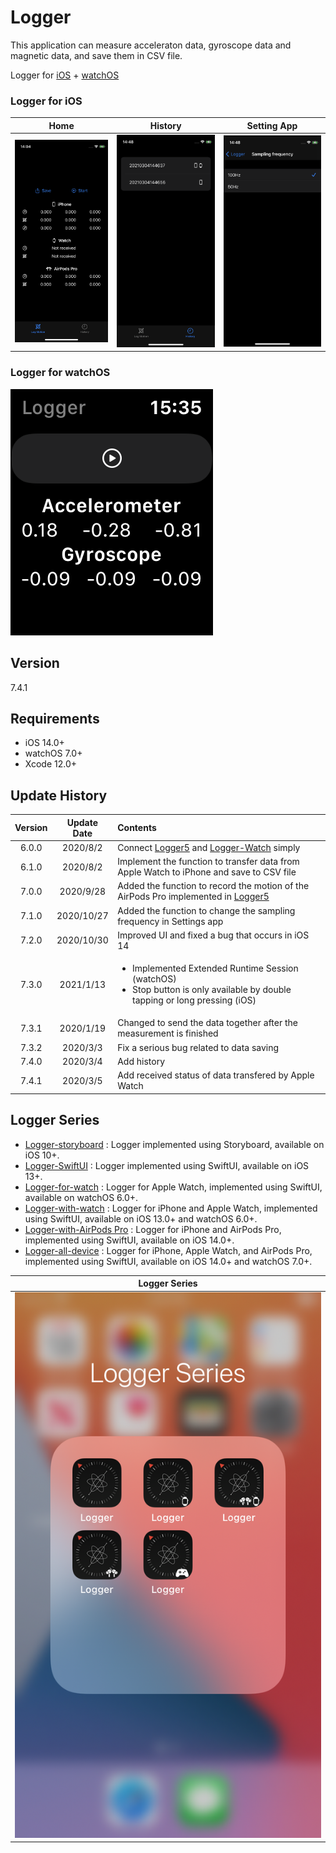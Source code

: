 #  Logger

This application can measure acceleraton data, gyroscope data and magnetic data, and save them in CSV file.

Logger for [iOS](https://github.com/Shakshi3104/Logger5) + [watchOS](https://github.com/Shakshi3104/Logger-Watch)

### Logger for iOS
Home | History | Setting App
:-:|:-:|:-:
![screen Phone](materials/IMG_0009.PNG)|![input](materials/IMG_0004.PNG) |![setting](materials/IMG_0007.PNG)


### Logger for watchOS
![screen Watch](materials/IMG_4157.PNG)

## Version

7.4.1

## Requirements
- iOS 14.0+
- watchOS 7.0+
- Xcode 12.0+


## Update History

|Version|Update Date|Contents|
|:----:|:-------------:|:---------|
|6.0.0|2020/8/2| Connect [Logger5](https://github.com/Shakshi3104/Logger5) and [Logger-Watch](https://github.com/Shakshi3104/Logger-Watch) simply|
|6.1.0|2020/8/2| Implement the function to transfer data from Apple Watch to iPhone and save to CSV file|
|7.0.0|2020/9/28| Added the function to record the motion of the AirPods Pro implemented in [Logger5](https://github.com/Shakshi3104/Logger5) |
|7.1.0|2020/10/27| Added the function to change the sampling frequency in Settings app |
|7.2.0|2020/10/30| Improved UI and fixed a bug that occurs in iOS 14 |
|7.3.0|2021/1/13|<ul><li>Implemented Extended Runtime Session (watchOS)</li><li>Stop button is only available by double tapping or long pressing (iOS)</li></ul> |
|7.3.1|2020/1/19|Changed to send the data together after the measurement is finished |
|7.3.2|2020/3/3|Fix a serious bug related to data saving|
|7.4.0|2020/3/4|Add history|
|7.4.1|2020/3/5|Add received status of data transfered by Apple Watch |


## Logger Series
- [Logger-storyboard](https://github.com/Shakshi3104/LoggerGit) : Logger implemented using Storyboard, available on iOS 10+.
- [Logger-SwiftUI](https://github.com/Shakshi3104/Logger5) : Logger implemented using SwiftUI, available on iOS 13+.
- [Logger-for-watch](https://github.com/Shakshi3104/Logger-Watch) : Logger for Apple Watch, implemented using SwiftUI, available on watchOS 6.0+.
- [Logger-with-watch](https://github.com/Shakshi3104/Logger6) : Logger for iPhone and Apple Watch, implemented using SwiftUI, available on iOS 13.0+ and watchOS 6.0+.
- [Logger-with-AirPods Pro](https://github.com/Shakshi3104/Logger5/tree/headphone) : Logger for iPhone and AirPods Pro, implemented using SwiftUI, available on iOS 14.0+.
- [Logger-all-device](https://github.com/Shakshi3104/Logger7) : Logger for iPhone, Apple Watch, and AirPods Pro, implemented using SwiftUI, available on iOS 14.0+ and watchOS 7.0+.

|Logger Series|
|:--------------:|
|![Series](materials/IMG_0749.png)|
